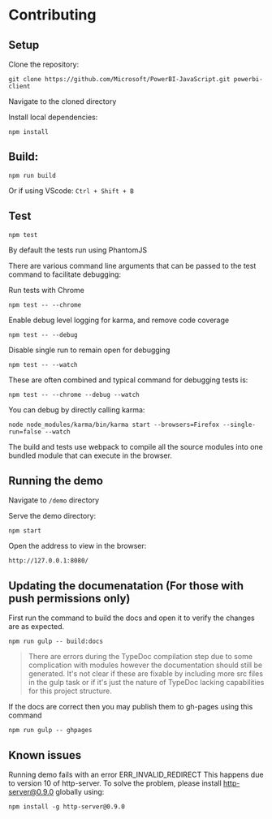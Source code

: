 # Contributing

## Setup

Clone the repository:
```
git clone https://github.com/Microsoft/PowerBI-JavaScript.git powerbi-client
```

Navigate to the cloned directory

Install local dependencies:
```
npm install
```

## Build:
```
npm run build
```
Or if using VScode: `Ctrl + Shift + B`

## Test
```
npm test
```
By default the tests run using PhantomJS

There are various command line arguments that can be passed to the test command to facilitate debugging:

Run tests with Chrome
```
npm test -- --chrome
```

Enable  debug level logging for karma, and remove code coverage
```
npm test -- --debug
```

Disable single run to remain open for debugging
```
npm test -- --watch
```

These are often combined and typical command for debugging tests is:
```
npm test -- --chrome --debug --watch
```

You can debug by directly calling karma:
```
node node_modules/karma/bin/karma start --browsers=Firefox --single-run=false --watch
```

The build and tests use webpack to compile all the source modules into one bundled module that can execute in the browser.

## Running the demo
Navigate to `/demo` directory

Serve the demo directory:
```
npm start
```

Open the address to view in the browser:
```
http://127.0.0.1:8080/
```

## Updating the documenatation (For those with push permissions only)
First run the command to build the docs and open it to verify the changes are as expected.

```
npm run gulp -- build:docs
```
> There are errors during the TypeDoc compilation step due to some complication with modules however the documentation should still be generated. It's not clear if these are fixable by including more src files in the gulp task or if it's just the nature of TypeDoc lacking capabilities for this project structure.

If the docs are correct then you may publish them to gh-pages using this command
```
npm run gulp -- ghpages
```

## Known issues
Running demo fails with an error ERR_INVALID_REDIRECT
This happens due to version 10 of http-server. To solve the problem, please install http-server@0.9.0 globally using:

```
npm install -g http-server@0.9.0
```
